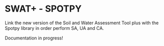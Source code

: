 # SWAT+ - SPOTPY
Link the new version of the Soil and Water Assessment Tool plus with the Spotpy library in order perform SA, UA and CA.


Documentation in progress!
